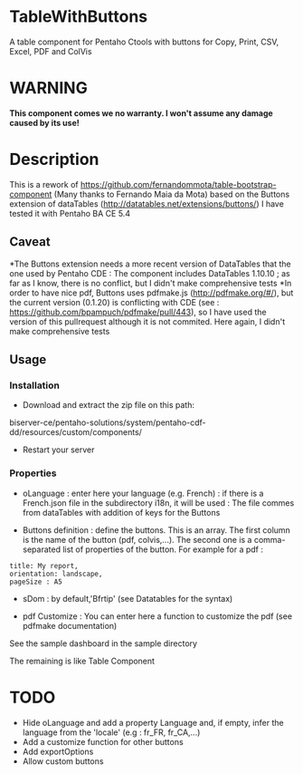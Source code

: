# TableWithButtons
A table component for Pentaho Ctools with buttons for Copy, Print, CSV, Excel, PDF and ColVis
# WARNING
**This component comes we no warranty. I won't assume any damage caused by its use!**

# Description
This is a rework of https://github.com/fernandommota/table-bootstrap-component (Many thanks to Fernando Maia da Mota) based on the Buttons extension of dataTables (http://datatables.net/extensions/buttons/)
I have tested it with Pentaho BA CE 5.4
## Caveat
*The Buttons extension needs a more recent version of DataTables that the one used by Pentaho CDE : The component includes DataTables 1.10.10 ; as far as I know, there is no conflict, but I didn't make comprehensive tests
*In order to have nice pdf, Buttons uses pdfmake.js (http://pdfmake.org/#/), but the current version (0.1.20) is conflicting with CDE (see : https://github.com/bpampuch/pdfmake/pull/443), so I have used the version of this pullrequest although it is not commited.
Here again, I didn't make comprehensive tests
## Usage
### Installation
* Download and extract the zip file on this path:

biserver-ce/pentaho-solutions/system/pentaho-cdf-dd/resources/custom/components/

* Restart your server

### Properties

* oLanguage : enter here your language (e.g. French) : if there is a French.json file in the subdirectory i18n, it will be used : The file commes from dataTables with addition of keys for the Buttons

* Buttons definition : define the buttons. This is an array. The first column is the name of the button (pdf, colvis,...). The second one is a comma-separated list of properties of the button. For example for a pdf :
```
title: My report,
orientation: landscape,
pageSize : A5
```
* sDom : by default,'Bfrtip' (see Datatables for the syntax)

* pdf Customize : You can enter here a function to customize the pdf (see pdfmake documentation)

See the sample dashboard in the sample directory

The remaining is like Table Component

# TODO

* Hide oLanguage and add a property Language and, if empty, infer the language from the 'locale' (e.g : fr_FR, fr_CA,...)
* Add a customize function for other buttons
* Add exportOptions
* Allow custom buttons
